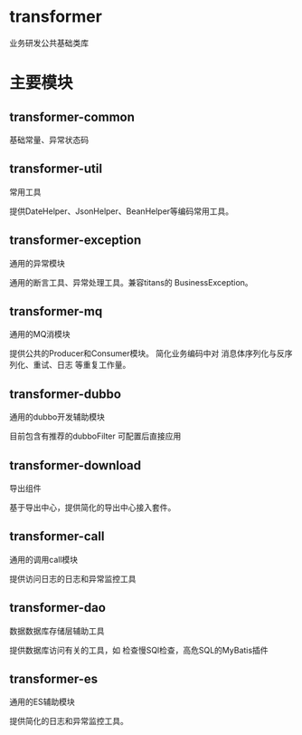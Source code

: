 # transformer
业务研发公共基础类库

# 主要模块

## transformer-common
基础常量、异常状态码

## transformer-util
常用工具 

提供DateHelper、JsonHelper、BeanHelper等编码常用工具。

## transformer-exception
通用的异常模块

通用的断言工具、异常处理工具。兼容titans的 BusinessException。

## transformer-mq
通用的MQ消模块  

提供公共的Producer和Consumer模块。 简化业务编码中对 消息体序列化与反序列化、重试、日志 等重复工作量。

## transformer-dubbo
通用的dubbo开发辅助模块

目前包含有推荐的dubboFilter 可配置后直接应用

## transformer-download
导出组件

基于导出中心，提供简化的导出中心接入套件。

## transformer-call
通用的调用call模块
 
提供访问日志的日志和异常监控工具


## transformer-dao
数据数据库存储层辅助工具

提供数据库访问有关的工具，如 检查慢SQl检查，高危SQL的MyBatis插件


## transformer-es
通用的ES辅助模块

提供简化的日志和异常监控工具。


